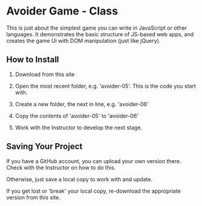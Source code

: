 # Avoider Game - Class

This is just about the simplest game you can write in JavaScript or other languages. It demonstrates the basic structure of JS-based web apps, and creates the game Ui with DOM manipulation (just like jQuery).

## How to Install

1. Download from this site

2. Open the most recent folder, e.g. 'avoider-05'. This is the code you start with.

3. Create a new folder, the next in line, e.g. 'avoider-06'

4. Copy the contents of 'avoider-05' to 'avoider-06'

5. Work with the Instructor to develop the next stage.

## Saving Your Project

If you have a GitHub account, you can upload your own version there. Check with the Instructor on how to do this.

Otherwise, just save a local copy to work with and update.

If you get lost or 'break' your local copy, re-download the appropriate version from this site.



